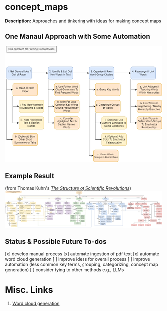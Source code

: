 # concept_maps
**Description:** Approaches and tinkering with ideas for making concept maps

## One Manaul Approach with Some Automation
![Current Process](CMAP_Approach.png)


## Example Result
(from Thomas Kuhn's [_The Structure of Scientific Revolutions_][kuhn])
![Approach](ScientificRevolutions.png)


## Status & Possible Future To-dos
[x] develop manual process
[x] automate ingestion of pdf text
[x] automate word cloud generation
[ ] improve ideas for overall process 
[ ] improve automation (less common key terms, grouping, categorizing, concept map generation)
[ ] consider tying to other methods e.g., LLMs 


# Misc. Links
1. [Word cloud generation][wordcloud]

[wordcloud]: https://github.com/dhatm/word_clouds/
[kuhn]: https://github.com/dhatm/word_clouds/blob/main/reading/Kuhn-SSR-2ndEd.pdf



